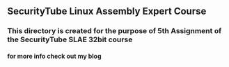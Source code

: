 ## SecurityTube Linux Assembly Expert Course

### This directory is created for the purpose of 5th Assignment of the SecurityTube SLAE 32bit course

#### for more info check out my blog 


